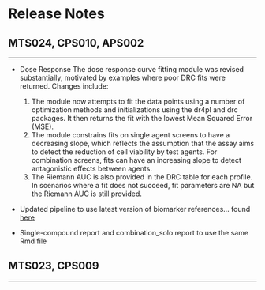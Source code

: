 # Release Notes

## MTS024, CPS010, APS002
***

* Dose Response 
The dose response curve fitting module was revised substantially, motivated by examples where poor DRC fits were returned. Changes include:
  1. The module now attempts to fit the data points using a number of optimization methods and initializations using the dr4pl and drc packages. It then returns the fit with the lowest Mean Squared Error (MSE).
  2. The module constrains fits on single agent screens to have a decreasing slope, which reflects the assumption that the assay aims to detect the reduction of cell viability by test agents. For combination screens, fits can have an increasing slope to detect antagonistic effects between agents.
  3. The Riemann AUC is also provided in the DRC table for each profile. In scenarios where a fit does not succeed, fit parameters are NA but the Riemann AUC is still provided.

* Updated pipeline to use latest version of biomarker references... found [here](link_to_dataset)

* Single-compound report and combination_solo report to use the same Rmd file
## MTS023, CPS009
***

